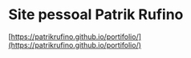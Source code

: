 # Site pessoal Patrik Rufino

[https://patrikrufino.github.io/portifolio/](https://patrikrufino.github.io/portifolio/)
